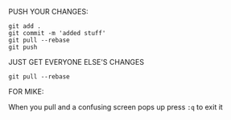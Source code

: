 PUSH YOUR CHANGES:

```
git add .
git commit -m 'added stuff'
git pull --rebase
git push
```

JUST GET EVERYONE ELSE'S CHANGES

```
git pull --rebase
```

FOR MIKE:

When you pull and a confusing screen pops up press `:q` to exit it